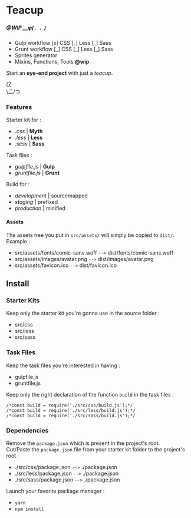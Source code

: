 # Teacup

##### @WIP __φ(．．)  

* Gulp workflow [x] CSS [\_] Less [\_] Sass
* Grunt workflow [\_] CSS [\_] Less [\_] Sass
* Sprites generator
* Mixins, Functions, Tools **@wip**

Start an **eye-end project** with just a *teacup*.

 ζζ  
\二/つ

### Features
Starter kit for :

* *.css* | **Myth**
* *.less* | **Less**
* *.scss* | **Sass**

Task files :

* *gulpfile.js* | **Gulp**
* *gruntfile.js* | **Grunt**

Build for :

* *development* | sourcemapped
* *staging* | prefixed
* *production* | minified

#### Assets
The assets tree you put in ``src/assets/`` will simply be copied to ``dist/``.  
Example :  

* src/assets/fonts/comic-sans.woff ``-->`` dist/fonts/comic-sans.woff
* src/assets/images/avatar.png ``-->`` dist/images/avatar.png
* src/assets/favicon.ico ``-->`` dist/favicon.ico

## Install

### Starter Kits
Keep only the starter kit you're gonna use in the source folder :

* src/css
* src/less
* src/sass

### Task Files
Keep the task files you're interested in having :

* gulpfile.js
* gruntfile.js

Keep only the right declaration of the function ``build`` in the task files :

```
/*const build = require('./src/css/build.js');*/
/*const build = require('./src/less/build.js');*/
/*const build = require('./src/sass/build.js');*/

```

### Dependencies
Remove the ``package.json`` which is present in the project's root.  
Cut/Paste the ``package.json`` file from your starter kit folder to the project's root :

* ./src/css/package.json ``-->`` ./package.json
* ./src/less/package.json ``-->`` ./package.json
* ./src/sass/package.json ``-->`` ./package.json

Launch your favorite package manager :

* ``yarn``
* ``npm install``
